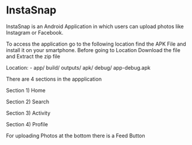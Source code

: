 # InstaSnap
InstaSnap is an Android Application in which users can upload photos like Instagram or Facebook. 


To access the application go to the following location find the APK File and install it on your smartphone. Before going to Location Download the file and Extract the zip file


Location: - app/ build/ outputs/ apk/ debug/ app-debug.apk

There are 4 sections in the appplication 

Section 1) Home

Section 2) Search

Section 3) Activity

Section 4) Profile 

For uploading Photos at the bottom there is a Feed Button
